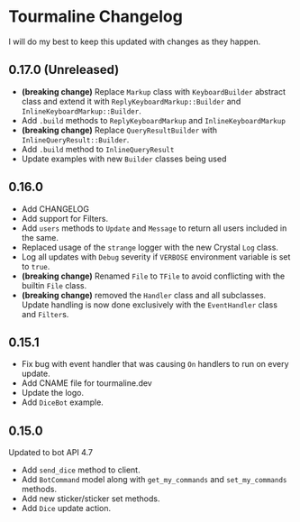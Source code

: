 # Tourmaline Changelog

I will do my best to keep this updated with changes as they happen.

## 0.17.0 (Unreleased)

- **(breaking change)** Replace `Markup` class with `KeyboardBuilder` abstract class and extend it with `ReplyKeyboardMarkup::Builder` and `InlineKeyboardMarkup::Builder`.
- Add `.build` methods to `ReplyKeyboardMarkup` and `InlineKeyboardMarkup`
- **(breaking change)** Replace `QueryResultBuilder` with `InlineQueryResult::Builder`.
- Add `.build` method to `InlineQueryResult`
- Update examples with new `Builder` classes being used

## 0.16.0

- Add CHANGELOG
- Add support for Filters.
- Add `users` methods to `Update` and `Message` to return all users included in the same.
- Replaced usage of the `strange` logger with the new Crystal `Log` class.
- Log all updates with `Debug` severity if `VERBOSE` environment variable is set to `true`.
- **(breaking change)** Renamed `File` to `TFile` to avoid conflicting with the builtin `File` class.
- **(breaking change)** removed the `Handler` class and all subclasses. Update handling is now done exclusively with the `EventHandler` class and `Filter`s.

## 0.15.1

- Fix bug with event handler that was causing `On` handlers to run on every update.
- Add CNAME file for tourmaline.dev
- Update the logo.
- Add `DiceBot` example.

## 0.15.0

Updated to bot API 4.7

- Add `send_dice` method to client.
- Add `BotCommand` model along with `get_my_commands` and `set_my_commands` methods.
- Add new sticker/sticker set methods.
- Add `Dice` update action.